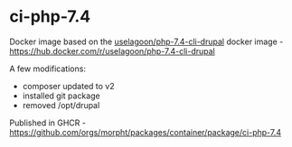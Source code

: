 # ci-php-7.4

Docker image based on the [uselagoon/php-7.4-cli-drupal](https://hub.docker.com/r/uselagoon/php-7.4-cli-drupal) docker image - https://hub.docker.com/r/uselagoon/php-7.4-cli-drupal

A few modifications:

- composer updated to v2
- installed git package
- removed /opt/drupal

Published in GHCR - https://github.com/orgs/morpht/packages/container/package/ci-php-7.4
